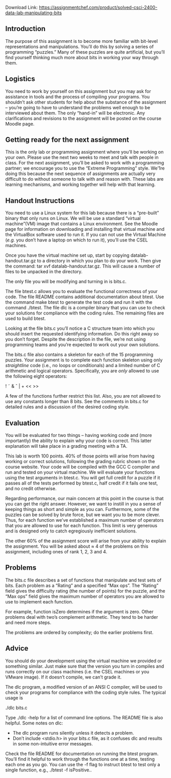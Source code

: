 Download Link: https://assignmentchef.com/product/solved-csci-2400-data-lab-manipulating-bits
<br>
<h2>Introduction</h2>

The purpose of this assignment is to become more familiar with bit-level representations and manipulations. You’ll do this by solving a series of programming “puzzles.” Many of these puzzles are quite artificial, but you’ll find yourself thinking much more about bits in working your way through them.

<h2>Logistics</h2>

You need to work by yourself on this assignment but you may ask for assistance in tools and the process of compiling your programs. You shouldn’t ask other students for help about the substance of the assignment – you’re going to have to understand the problems well enough to be interviewed about them. The only “hand-in” will be electronic. Any clarifications and revisions to the assignment will be posted on the course Moodle page.

<h2>Getting ready for the next assignment</h2>

This is the only lab or programming assignment where you’ll be working on your own. Please use the next two weeks to meet and talk with people in class. For the next assignment, you’ll be asked to work with a programming partner; we encourage you to use the “Extreme Programming” style. We’1re doing this because the next sequence of assignments are actually very difficult to do without someone to talk with and reason with. These labs are learning mechanisms, and working together will help with that learning.

<h2>Handout Instructions</h2>

You need to use a Linux system for this lab because there is a “pre-built” binary that only runs on Linux. We will be use a standard “virtual machine”(VM) image that contains a Linux environment. See the Moodle page for information on downloading and installing that virtual machine and the VirtualBox software used to run it. If you can not use the Virtual Machine (<em>e.g. </em>you don’t have a laptop on which to run it), you’ll use the CSEL machines.

Once you have the virtual machine set up, start by copying datalab-handout.tar.gz to a directory in which you plan to do your work. Then give the command: tar xvf datalab-handout.tar.gz. This will cause a number of files to be unpacked in the directory.

The only file you will be modifying and turning in is bits.c.

The file btest.c allows you to evaluate the functional correctness of your code. The file README contains additional documentation about btest. Use the command make btest to generate the test code and run it with the command ./btest. The file dlc is a compiler binary that you can use to check your solutions for compliance with the coding rules. The remaining files are used to build btest.

Looking at the file bits.c you’ll notice a C structure team into which you should insert the requested identifying information. Do this right away so you don’t forget. Despite the description in the file, we’re not using programming teams and you’re expected to work out your own solutions.

The bits.c file also contains a skeleton for each of the 15 programming puzzles. Your assignment is to complete each function skeleton using only <em>straightline </em>code (i.e., no loops or conditionals) and a limited number of C arithmetic and logical operators. Specifically, you are <em>only </em>allowed to use the following eight operators:

! ˜ &amp; ˆ | + &lt;&lt; &gt;&gt;

A few of the functions further restrict this list. Also, you are not allowed to use any constants longer than 8 bits. See the comments in bits.c for detailed rules and a discussion of the desired coding style.

<h2>Evaluation</h2>

You will be evaluated for two things – having working code and (more importantly) the ability to explain why your code is correct. This latter explanation will take place in a grading meeting with a TA.

This lab is worth 100 points. 40% of those points will arise from having working or correct solutions, following the grading rubric shown on the course website. Your code will be compiled with the GCC C compiler and run and tested on your virtual machine. We will evaluate your functions using the test arguments in btest.c. You will get full credit for a puzzle if it passes all of the tests performed by btest.c, half credit if it fails one test, and no credit otherwise.

Regarding performance, our main concern at this point in the course is that you can get the right answer. However, we want to instill in you a sense of keeping things as short and simple as you can. Furthermore, some of the puzzles can be solved by brute force, but we want you to be more clever. Thus, for each function we’ve established a maximum number of operators that you are allowed to use for each function. This limit is very generous and is designed only to catch egregiously inefficient solutions.

The other 60% of the assignment score will arise from your ability to explain the assignment. You will be asked about ≈ 4 of the problems on this assignment, including ones of rank 1, 2, 3 and 4.

<h2>Problems</h2>

The bits.c file describes a set of functions that manipulate and test sets of bits. Each problem as a “Rating” and a specified “Max ops”. The “Rating” field gives the difficulty rating (the number of points) for the puzzle, and the “Max ops” field gives the maximum number of operators you are allowed to use to implement each function.

For example, function isZero determines if the argument is zero. Other problems deal with two’s complement arithmetic. They tend to be harder and need more steps.

The problems are ordered by complexity; do the earlier problems first.

<h2>Advice</h2>

You should do your development using the virtual machine we provided or something similar. Just make sure that the version you turn in compiles and runs correctly on our class machines (i.e. the CSEL machines or you VMware image). If it doesn’t compile, we can’t grade it.

The dlc program, a modified version of an ANSI C compiler, will be used to check your programs for compliance with the coding style rules. The typical usage is

./dlc bits.c

Type ./dlc -help for a list of command line options. The README file is also helpful. Some notes on dlc:

<ul>

 <li>The dlc program runs silently unless it detects a problem.</li>

 <li>Don’t include &lt;stdio.h&gt; in your bits.c file, as it confuses dlc and results in some non-intuitive error messages.</li>

</ul>

Check the file README for documentation on running the btest program. You’ll find it helpful to work through the functions one at a time, testing each one as you go. You can use the -f flag to instruct btest to test only a single function, e.g., ./btest -f isPositive..